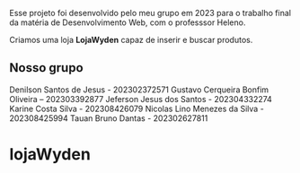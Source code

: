 Esse projeto foi desenvolvido pelo meu grupo em 2023 para o trabalho final da matéria de Desenvolvimento Web, com o professsor Heleno.


Criamos uma loja  **LojaWyden** capaz de inserir e buscar produtos.


## Nosso grupo

Denilson Santos de Jesus - 202302372571
Gustavo Cerqueira Bonfim Oliveira – 202303392877
Jeferson Jesus dos Santos - 202304332274
Karine Costa Silva - 202308426079
Nicolas Lino Menezes da Silva - 202308425994
Tauan Bruno Dantas - 202302627811 

# lojaWyden
